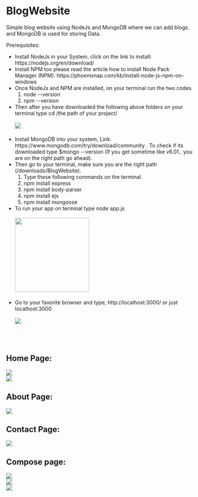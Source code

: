 # BlogWebsite
Simple blog website using NodeJs and MongoDB where we can add blogs. and MongoDB is used for storing Data.

Prerequisites:
<ul>
<li> Install NodeJs in your System. click on the link to install: https://nodejs.org/en/download/ </li>
<li>Install NPM too please read the article how to install Node Pack Manager (NPM). https://phoenixnap.com/kb/install-node-js-npm-on-windows </li>
<li> Once NodeJs and NPM are installed, on your terminal run the two codes
     <ol>
           <li>  node --version </li>
           <li>  npm  --version </li>
      </ol>
 </li>
<li>Then after you have downloaded the following above folders on your terminal type cd /the path of your project/ <br><br>
 <img src="https://user-images.githubusercontent.com/69399036/133049723-1d062847-4a49-4c35-be99-bc0787103cd1.png">
</li> <br>

<li>Install MongoDB into your system, Link: https://www.mongodb.com/try/download/community . To check if its downloaded type $mongo --version (If you get sometime like v6.01..        you are on the right path go ahead).</li>
<li>Then go to your terminal, make sure you are the right path (/downloads/BlogWebsite).
      <ol>
     <li> Type these following commands on the terminal.
          <li> npm install express </li>
          <li> npm install body-parser  </li>
          <li> npm install ejs  </li>
          <li> npm install mongoose  </li>
      </ol>      
</li>
<li>To run your app on terminal type node app.js <br><br>
     <img src="https://user-images.githubusercontent.com/69399036/133051291-389e4c97-d032-4f9c-8782-7475740fc3dc.png" height="200px">
</li><br>
      
<li>Go to  your favorite browser and type, http://localhost:3000/ or just localhost:3000 <br><br>
     <img src ="https://user-images.githubusercontent.com/69399036/133051745-7ddccff3-576b-4b24-a42e-6adab6f09a40.png">
</li> <br>
      
</ul>               
<br>         
<h2> Home Page: </h2>
<img src="https://user-images.githubusercontent.com/69399036/133045898-1fa1dc24-ccf5-463b-80d4-82f6737d2a01.png">
<br>
<img src="https://user-images.githubusercontent.com/69399036/133046121-cd231a93-8741-410a-9716-a37e470a00e1.png">  
<br>
<h2> About Page: </h2>
<img src="https://user-images.githubusercontent.com/69399036/133046153-846da514-c1c6-4c42-8291-199ab1527c20.png">
<br>
<h2> Contact Page: </h2>
<img src ="https://user-images.githubusercontent.com/69399036/133046234-d7b15c38-2b62-4c17-9dd8-ab378fad92df.png">
<br>
<h2> Compose page: </h2>
<img src="https://user-images.githubusercontent.com/69399036/133046270-f95ad4b9-aa36-49a6-98c4-f6721cb8e7f7.png">
<br>
<img src="https://user-images.githubusercontent.com/69399036/133046299-33124752-1ddd-4f08-9c7d-80f24e71c5af.png">
<br>
<img src="https://user-images.githubusercontent.com/69399036/133046332-dbd1a443-74e1-40a2-b7fb-242986c0fcbc.png">




